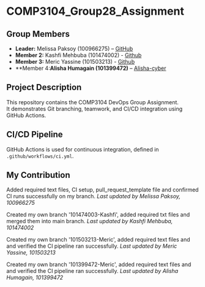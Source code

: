 # COMP3104_Group28_Assignment

## Group Members
- **Leader:** Melissa Paksoy (100966275) – [GitHub](https://github.com/melissapaksoy)
- **Member 2:** Kashfi Mehbuba (101474002) - [Github](https://github.com/kashfimehbuba77)
- **Member 3:** Meric Yassine (101503213) - [Github](https://github.com/meric-yassine)
- **Member 4:**Alisha Humagain (101399472)** – [Alisha-cyber](https://github.com/Alisha-cyber)


## Project Description
This repository contains the COMP3104 DevOps Group Assignment.  
It demonstrates Git branching, teamwork, and CI/CD integration using GitHub Actions.

## CI/CD Pipeline
GitHub Actions is used for continuous integration, defined in `.github/workflows/ci.yml`.

## My Contribution
Added required text files, CI setup, pull_request_template file and confirmed CI runs successfully on my branch.
_Last updated by Melissa Paksoy, 100966275_

Created my own branch '101474003-Kashfi', added required txt files and merged them into main branch.
_Last updated by Kashfi Mehbuba, 101474002_

Created my own branch '101503213-Meric', added required text files and and verified the CI pipeline ran successfully.
_Last updated by Meric Yassine, 101503213_

Created my own branch '101399472-Meric', added required text files and and verified the CI pipeline ran successfully.
_Last updated by Alisha Humagain, 101399472_



